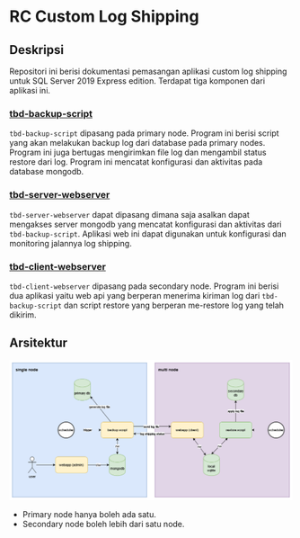 # RC Custom Log Shipping

## Deskripsi

Repositori ini berisi dokumentasi pemasangan aplikasi custom log shipping untuk SQL Server 2019 Express edition. Terdapat tiga komponen dari aplikasi ini.

### [tbd-backup-script](https://github.com/rochimfn/tbd-backup-script)

`tbd-backup-script` dipasang pada primary node. Program ini berisi script yang akan melakukan backup log dari database pada primary nodes. Program ini juga bertugas mengirimkan file log dan mengambil status restore dari log. Program ini mencatat konfigurasi dan aktivitas pada database mongodb.

### [tbd-server-webserver](https://github.com/rochimfn/tbd-server-webserver)

`tbd-server-webserver` dapat dipasang dimana saja asalkan dapat mengakses server mongodb yang mencatat konfigurasi dan aktivitas dari `tbd-backup-script`. Aplikasi web ini dapat digunakan untuk konfigurasi dan monitoring jalannya log shipping.

### [tbd-client-webserver](https://github.com/rochimfn/tbd-client-webserver)

`tbd-client-webserver` dipasang pada secondary node. Program ini berisi dua aplikasi yaitu web api yang berperan menerima kiriman log dari `tbd-backup-script` dan script restore yang berperan me-restore log yang telah dikirim. 

## Arsitektur

![.github/arsitektur.png](.github/arsitektur.png)

* Primary node hanya boleh ada satu.
* Secondary node boleh lebih dari satu node.